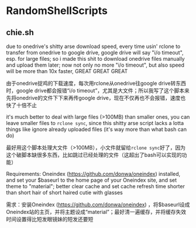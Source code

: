 # RandomShellScripts

## chie.sh

due to onedrive's shitty arse download speed, every time usin' rclone to transfer from onedrive to google drive, google drive will say "i/o timeout", esp. for large files; so i made this shit to download onedrive files manually and upload them later; now not only no more "i/o timeout", but also speed will be more than 10x faster, GREAT GREAT GREAT

由于onedrive捉鸡的下载速度，每次用rclone从onedrive往google drive转东西时，google drive都会报错“i/o timeout”，尤其是大文件；所以我写了这个脚本来先将onedrive的文件下下来再传google drive，现在不仅再也不会报错，速度也快了十倍不止

it's much better to deal with large files (>100MB) than smaller ones, you can leave smaller files to `rclone sync`, since this shitty arse script lacks a lotta things like ignore already uploaded files (it's way more than what bash can do)

最好用这个脚本处理大文件（>100MB），小文件就留给`rclone sync`好了，因为这个破脚本缺很多东西，比如跳过已经处理的文件（这超出了bash可以实现的功能）

Requirements: Oneindex (https://github.com/donwa/oneindex) installed, and set your $baseurl to the home page of your Oneindex site, and set theme to "material"; better clear cache and set cache refresh time shorter than short hair of short haired cutie with glasses

需求：安装Oneindex (https://github.com/donwa/oneindex) ，将$baseurl设成Oneindex站的主页，并将主题设成“material”；最好清一遍缓存，并将缓存失效时间设置得比短发眼镜妹的短发还要短
